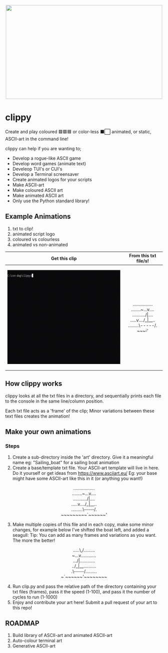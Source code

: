 
<p align="center"><img src="media/clippy_watermarked.gif" height="300" width="500"></p>

# clippy
Create and play coloured 🟥🟩🟦 or color-less ⬛️⬜️ animated, or static, ASCII-art in the command line! 

clippy can help if you are wanting to;
- Develop a rogue-like ASCII game
- Develop word games (animate text)
- Develeop TUI's or CUI's
- Develop a Terminal screensaver
- Create animated logos for your scripts
- Make ASCII-art
- Make coloured ASCII art
- Make animated ASCII art
- Only use the Python standard library!

## Example Animations ##

1) txt to clip!
2) animated script logo
3) coloured vs colourless
4) animated vs non-animated


| Get this clip | From this txt file/s! |
| -------- | ---------- |
|<p align="center"><img src="media/sea.gif" height="300" width="500"></p>|<p align="center">.................<br>........~...v....<br>.........../&#124;....<br>.....v..../_&#124;__..<br>.........&#92;-----/.<br>~~~~~~~~~`~~~~~~'</p>|

## How clippy works ##
clippy looks at all the txt files in a directory, and sequentially prints each file to the console in the same line/column position.

Each txt file acts as a 'frame' of the clip; Minor variations between these text files creates the animation! 

## Make your own animations ##
### Steps ###
1) Create a sub-directory inside the 'art' directory. Give it a meaningful name eg: "Sailing_boat" for a sailing boat animation
2) Create a base/template txt file. Your ASCII-art template will live in here. Do it yourself or get ideas from https://www.asciiart.eu/
  Eg: your base might have some ASCII-art like this in it (or anything you want!)
<p align="center">.................<br>........~...v....<br>.........../&#124;....<br>.....v..../_&#124;__..<br>.........&#92;-----/.<br>~~~~~~~~~`~~~~~~'</p>

3) Make multiple copies of this file and in each copy, make some minor changes, for example below I've shifted the boat left, and added a seagull: Tip: You can add as many frames and variations as you want. The more the better!
<p align="center">.....\,/.........<br>~...v............<br>.../&#124;............<br>../_|__..........<br>.\-----/.........<br>~`~~~~~~'~~~~~~~~</p>

4) Run clip.py and pass the relative path of the directory containing your txt files (frames), pass it the speed (1-100), and pass it the number of cycles to run (1-1000)
5) Enjoy and contribute your art here! Submit a pull request of your art to this repo!

## ROADMAP ##
1) Build library of ASCII-art and animated ASCII-art
2) Auto-colour terminal art 
3) Generative ASCII-art
